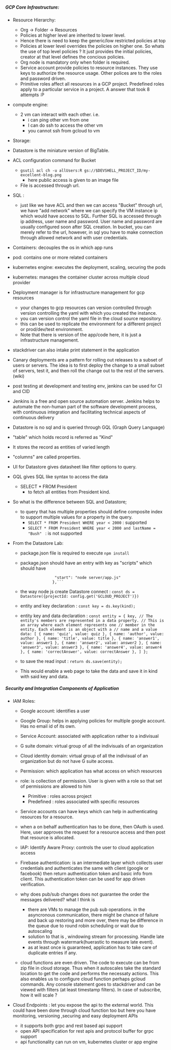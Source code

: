 ##### GCP Core Infrastructure:
* Resource Hierarchy:
  * Org -> Folder -> Resources
  * Policies at higher level are inherited to lower level.
  * Hence there is need to keep the generic/low restricted policies at top
  * Policies at lower level overrides the policies on higher one. So whats the use of top level policies ? It just provides the initial policies, creator at that level defines the concious policies.
  * Org node is mandatory only when folder is required.
  * Service account provide policies to resource instances. They use keys to authorize the resource usage. Other polices are to the roles and password driven.
  * Primitive roles affect all resources in a GCP project. Predefined roles apply to a particular service in a project. A answer that took 8 attempts :P
  
* compute engine:
  * 2 vm can interact with each other. i.e.
    * i can ping other vm from one
    * I can do ssh to access the other vm
    * you cannot ssh from gcloud to vm

* Storage:
 * Datastore is the miniature version of BigTable.
 * ACL configuration command for Bucket
   * ```gsutil acl ch -u allUsers:R gs://$DEVSHELL_PROJECT_ID/my-excellent-blog.png```
     * here public access is given to an image file
   * File is accessed through url.  

* SQL :
  * just like we have ACL and then we can access "Bucket" through url,  we have "add network" where we can specify the VM instance ip which would have access to SQL. Further SQL is accessed through ip address, user name and password. User name and password are usually configured soon after SQL creation. In bucket, you can merely refer to the url, however, in sql you have to make connection through allowed network and with user credentials.

* Containers: decouples the os in which app runs
* pod: contains one or more related containers
* kubernetes engine: executes the deployment, scaling, securing the pods
* kubernetes: manages the container cluster across multiple cloud provider
* Deployment manager is for infrastructure management for gcp resources
  * your changes to gcp resources can version controlled through version controlling the yaml with which you created the instance.
  * you can version control the yaml file in the cloud source repository.
  * this can be used to replicate the environment for a different project or prod/dev/test environment.
  * Note that there is version of the app/code here, it is just a infrastructure management.

* stackdriver can also intake print statement in the application

* Canary deployments are a pattern for rolling out releases to a subset of users or servers. The idea is to first deploy the change to a small subset of servers, test it, and then roll the change out to the rest of the servers. (wiki)

* post testing at development and testing env, jenkins can be used for CI and CID
 * Jenkins is a free and open source automation server. Jenkins helps to automate the non-human part of the software development process, with continuous integration and facilitating technical aspects of continuous delivery

* Datastore is no sql and is queried through GQL (Graph Query Language)
 * "table" which holds record is referred as "Kind"
 * It stores the record as entities of varied length
 * "columns" are called properties.
 * UI for Datastore gives datasheet like filter options to query.
 * GQL gives SQL like syntax to access the data 
    * SELECT * FROM President 
      * to fetch all entities from President kind.
 * So what is the difference between SQL and Datastore;
   * to query that has multiple properties should define composite index to support  multiple values for a property in the query.
     * ```SELECT * FROM President WHERE year < 2000``` : supported
     * ```SELECT * FROM President WHERE year < 2000 and lastName = "Bush" ``` : is not supported 
     
* From the Datastore Lab:
  * package.json file is required to execute ```npm install```
  * package.json should have an entry with key as "scripts" which should have 
    ```"scripts": {
                   "start": "node server/app.js"
                  },```
  * the way node js create Datastore connect : ```const ds = Datastore({projectId: config.get('GCLOUD_PROJECT')})```
  * entity and key declaration : ```const key = ds.key(kind);```
  * entity key and data declaration : ```const entity = {
   key,
// The entity's members are represented in a data property.
// This is an array where each element represents one
// member in the entity. Each element is an object with a // name and a value
   data: [
     { name: 'quiz', value: quiz },
     { name: 'author', value: author },
     { name: 'title', value: title },
     { name: 'answer1', value: answer1 },
     { name: 'answer2', value: answer2 },
     { name: 'answer3', value: answer3 },
     { name: 'answer4', value: answer4 },
     { name: 'correctAnswer', value: correctAnswer },
   ]
 };```
 
  *   to save the read input : ```return ds.save(entity);```
  * This would enable a web page to take the data and save it in kind with said key and data.

##### Security and Integration Components of Application
* IAM Roles:
  * Google account: identifies a user
  * Google Group: helps in applying policies for multiple google account. Has no email id of its own.
  * Service Account: associated with application rather to a indivisual
  * G suite domain: virtual group of all the indivisuals of an organization
  * Cloud identity domain: virtual group of all the indivisual of an organization but do not have G suite access.
  
  * Permission:  which application has what access on which resources
  * role: is collection of permission. User is given with a role so that set of permissions are allowed to him
      * Primitive : roles across project
      * Predefined : roles associated with specific resources
      
  * Service accounts can have keys which can help in authenticating resources for a resource. 
  * when a on behalf authentication has to be done, then OAuth is used. Here, user approves the request for a resource access and then post that resource is allocated.
  * IAP: Identify Aware Proxy: controls the user to cloud application access
  * Firebase authentication: is an intermediate layer which collects user credentials and authenticates the same with client (google or facebook) then return authentication token and basic info from client. This authentication token can be used for app driven verification.
  
  * why does pub/sub changes does not guarantee the order the messages delivered? what I think is
    * there are VMs to manage the pub sub operations. in the asyncronous communication, there might be chance of failure and back up restoring and more over, there may be difference in the queue due to round robin scheduling or wait due to autoscaling
    * solution to that is ,  windowing stream for processing. Handle late events through watermark(huerastic to measure late event).
    * as at least once is guaranteed, application has to take care of duplicate entries if any.
  * cloud functions are even driven. The code to execute can be from zip file in cloud storage. Thus when it autoscales take the standard location to get the code and performs the necessaty actions. This also enables us to configure cloud function perhaps gcloud commands. Any console statement goes to stackdriver and can be viewed with filters (at least timestamp filters). In case of subscribe, how it will scale ?

* Cloud Endpoints :  let you expose the api to the external world. This could have been done through cloud function too but here you have monitoring, versioning ,securing and easy deployment APIs
   * it supports both grpc and rest based api support
   * open API specification for rest apis and protocol buffer for grpc support
   * api functionality can run on vm, kubernetes cluster or app engine
